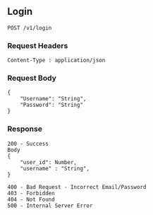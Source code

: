 ## Login
<!-- Test change -->
```
POST /v1/login
```
### Request Headers
```
Content-Type : application/json
```
### Request Body
```
{
    "Username": "String",
    "Password": "String"
}
```
<!-- Redirect to ("/") -->
### Response
```
200 - Success
Body
{
    "user_id": Number,
    "username" : "String",  
}

400 - Bad Request - Incorrect Email/Password
403 - Forbidden
404 - Not Found
500 - Internal Server Error
```
